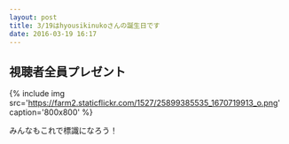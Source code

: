 ```yaml
---
layout: post
title: 3/19はhyousikinukoさんの誕生日です
date: 2016-03-19 16:17
---
```


## 視聴者全員プレゼント

{% include img src='https://farm2.staticflickr.com/1527/25899385535_1670719913_o.png' caption='800x800' %}

みんなもこれで標識になろう！
